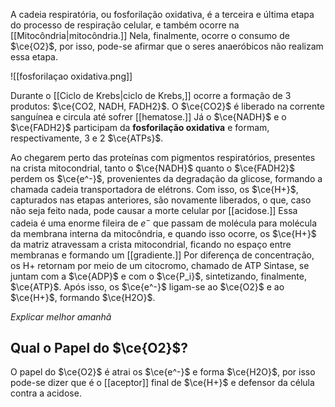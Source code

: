 A cadeia respiratória, ou fosforilação oxidativa, é a terceira e última etapa do processo de respiração celular, e também ocorre na [[Mitocôndria|mitocôndria.]] Nela, finalmente, ocorre o consumo de $\ce{O2}$, por isso, pode-se afirmar que o seres anaeróbicos não realizam essa etapa.

![[fosforilaçao oxidativa.png]]

Durante o [[Ciclo de Krebs|ciclo de Krebs,]] ocorre a formação de 3 produtos: $\ce{CO2, NADH, FADH2}$. 
O $\ce{CO2}$ é liberado na corrente sanguínea e circula até sofrer [[hematose.]] Já o $\ce{NADH}$ e o $\ce{FADH2}$ participam da **fosforilação oxidativa** e formam, respectivamente, 3 e 2 $\ce{ATPs}$.

Ao chegarem perto das proteínas com pigmentos respiratórios, presentes na crista mitocondrial, tanto o $\ce{NADH}$ quanto o $\ce{FADH2}$ perdem os $\ce{e^-}$, provenientes da degradação da glicose, formando a chamada cadeia transportadora de elétrons. Com isso, os $\ce{H+}$, capturados nas etapas anteriores, são novamente liberados, o que, caso não seja feito nada, pode causar a morte celular por [[acidose.]] Essa cadeia é uma enorme fileira de ${e^-}$ que passam de molécula para molécula da membrana interna da mitocôndria, e quando isso ocorre, os $\ce{H+}$ da matriz atravessam a crista mitocondrial, ficando no espaço entre membranas e formando um [[gradiente.]] Por diferença de concentração, os H+ retornam por meio de um citocromo, chamado de ATP Sintase, se juntam com a $\ce{ADP}$ e com o $\ce{P_i}$, sintetizando, finalmente, $\ce{ATP}$. Após isso, os $\ce{e^-}$ ligam-se ao $\ce{O2}$ e ao $\ce{H+}$, formando $\ce{H2O}$.

*Explicar melhor amanhã*

## Qual o Papel do $\ce{O2}$?
O papel do $\ce{O2}$ é atrai os $\ce{e^-}$ e forma $\ce{H2O}$, por isso pode-se dizer que é o [[aceptor]] final de $\ce{H+}$ e defensor da célula contra a acidose. 


